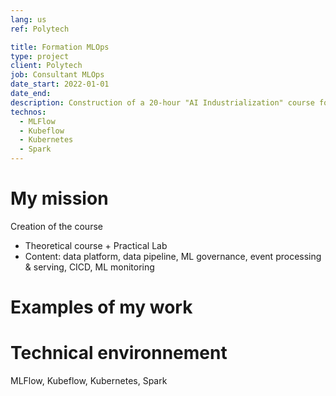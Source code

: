 ```yaml
---
lang: us
ref: Polytech

title: Formation MLOps
type: project
client: Polytech
job: Consultant MLOps
date_start: 2022-01-01
date_end: 
description: Construction of a 20-hour "AI Industrialization" course for final year students in the Data Science specialty
technos:
  - MLFlow
  - Kubeflow
  - Kubernetes
  - Spark
---
```

# My mission

Creation of the course
- Theoretical course + Practical Lab
- Content: data platform, data pipeline, ML governance, event processing & serving, CICD, ML monitoring

# Examples of my work

# Technical environnement
MLFlow, Kubeflow, Kubernetes, Spark